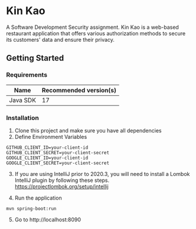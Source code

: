 # Kin Kao

A Software Development Security assignment. Kin Kao is a web-based restaurant application that offers various 
authorization methods to secure its customers' data and ensure their privacy.

## Getting Started

### Requirements
| Name     | Recommended version(s) |   
|----------|------------------------|
| Java SDK | 17                     |

### Installation

1. Clone this project and make sure you have all dependencies
2. Define Environment Variables
```
GITHUB_CLIENT_ID=your-client-id
GITHUB_CLIENT_SECRET=your-client-secret
GOOGLE_CLIENT_ID=your-client-id
GOOGLE_CLIENT_SECRET=your-client-secret
```

3. If you are using IntelliJ prior to 2020.3, you will need to install a Lombok IntelliJ plugin by following these steps.
   https://projectlombok.org/setup/intellij


4. Run the application
```shell
mvn spring-boot:run
```

5. Go to http://localhost:8090

